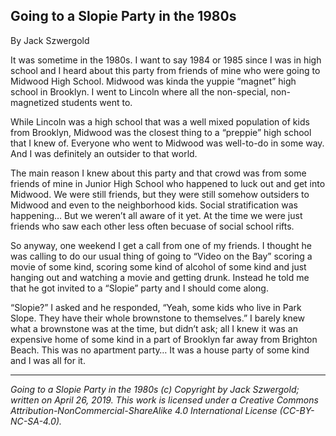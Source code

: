 ## Going to a Slopie Party in the 1980s

By Jack Szwergold

It was sometime in the 1980s. I want to say 1984 or 1985 since I was in high school and I heard about this party from friends of mine who were going to Midwood High School. Midwood was kinda the yuppie “magnet” high school in Brooklyn. I went to Lincoln where all the non-special, non-magnetized students went to.

While Lincoln was a high school that was a well mixed population of kids from Brooklyn, Midwood was the closest thing to a “preppie” high school that I knew of. Everyone who went to Midwood was well-to-do in some way. And I was definitely an outsider to that world.

The main reason I knew about this party and that crowd was from some friends of mine in Junior High School who happened to luck out and get into Midwood. We were still friends, but they were still somehow outsiders to Midwood and even to the neighborhood kids. Social stratification was happening… But we weren’t all aware of it yet. At the time we were just friends who saw each other less often becuase of social school rifts.

So anyway, one weekend I get a call from one of my friends. I thought he was calling to do our usual thing of going to “Video on the Bay” scoring a movie of some kind, scoring some kind of alcohol of some kind and just hanging out and watching a movie and getting drunk. Instead he told me that he got invited to a “Slopie” party and I should come along.

“Slopie?” I asked and he responded, “Yeah, some kids who live in Park Slope. They have their whole brownstone to themselves.” I barely knew what a brownstone was at the time, but didn’t ask; all I knew it was an expensive home of some kind in a part of Brooklyn far away from Brighton Beach. This was no apartment party… It was a house party of some kind and I was all for it.

***

*Going to a Slopie Party in the 1980s (c) Copyright by Jack Szwergold; written on April 26, 2019. This work is licensed under a Creative Commons Attribution-NonCommercial-ShareAlike 4.0 International License (CC-BY-NC-SA-4.0).*